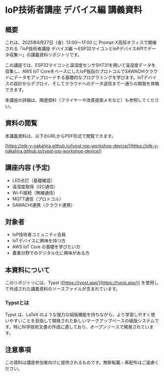 # IoP技術者講座 デバイス編 講義資料

## 概要

これは、2025年6月27日（金）13:00～17:00 に Prompt-X高知オフィスで開催される「IoP技術者講座 デバイス編 ～ESP32マイコンとIoPデバイスAPIでデータ収集～」の講義資料リポジトリです。

この講座では、ESP32マイコンと温湿度センサSHT31を用いて温湿度データを収集し、AWS IoT CoreをベースにしたIoP独自のプロトコルでSAWACHIクラウドにデータをアップロードする基礎的なプログラミングを学びます。IoTデバイスの設計からデプロイ、そしてクラウドへのデータ送信まで一通りの開発を体験できます。

本講座の詳細は、関連資料（フライヤーや改善提案メモなど）も参照してください。

## 資料の閲覧

本講義資料は、以下のURLからPDF形式で閲覧できます。

[https://ptk-y-nakahira.github.io/typst-iop-workshop-device/](https://ptk-y-nakahira.github.io/typst-iop-workshop-device/)

## 講座内容 (予定)

*   LED点灯（基礎確認）
*   温湿度取得（I2C通信）
*   Wi-Fi接続（無線通信）
*   MQTT通信（プロトコル）
*   SAWACHI連携（クラウド連携）

## 対象者

*   IoP技術者コミュニティ会員
*   IoTデバイスに興味を持つ方
*   AWS IoT Core の基礎を学びたい方
*   農業分野でのデジタル化に興味がある方

## 本資料について

このリポジトリには、Typst ([https://typst.app/](https://typst.app/)) を使用して作成された講義資料のソースファイルが含まれています。

### Typstとは

Typst は、LaTeX のような強力な組版機能を持ちながら、より学習しやすく使いやすいことを目指して開発された新しいマークアップベースの組版システムです。特に科学技術文書の作成に適しており、オープンソースで開発されています。

## 注意事項

この資料は講座参加者向けに提供されるものです。無断転載・再配布はご遠慮ください。
